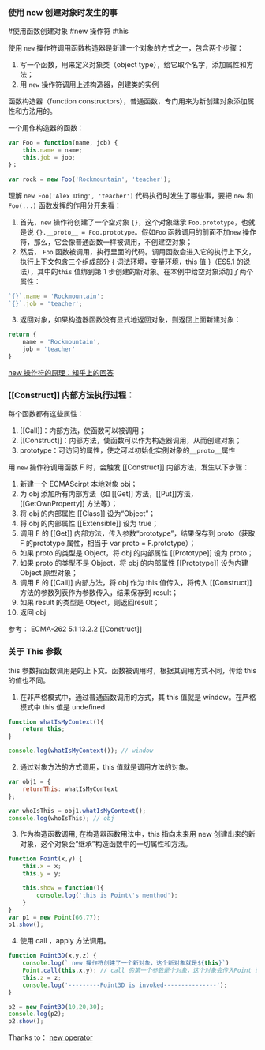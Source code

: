 ### 使用 new 创建对象时发生的事
#使用函数创建对象 #new 操作符  #this

使用 `new` 操作符调用函数构造器是新建一个对象的方式之一，包含两个步骤：
1. 写一个函数，用来定义对象类（object type），给它取个名字，添加属性和方法；
2. 用 `new` 操作符调用上述构造器，创建类的实例

函数构造器（function constructors），普通函数，专门用来为新创建对象添加属性和方法用的。

一个用作构造器的函数：
```js
var Foo = function(name, job) {
	this.name = name;
	this.job = job;
}；

var rock = new Foo('Rockmountain', 'teacher');
```

理解 `new Foo('Alex Ding', 'teacher')` 代码执行时发生了哪些事，要把 `new` 和 `Foo(...)` 函数发挥的作用分开来看：
1. 首先，`new` 操作符创建了一个空对象	`{}`，这个对象继承 `Foo.prototype`，也就是说 `{}.__proto__ = Foo.prototype`。假如`Foo` 函数调用的前面不加`new` 操作符，那么，它会像普通函数一样被调用，不创建空对象；
2. 然后， `Foo` 函数被调用，执行里面的代码。调用函数会进入它的执行上下文，执行上下文包含三个组成部分 { 词法环境，变量环境，this 值 }（ES5.1 的说法），其中的`this` 值绑到第 1 步创建的新对象。在本例中给空对象添加了两个属性：
```js
`{}`.name = 'Rockmountain';
`{}`.job = 'teacher';
```
3. 返回对象，如果构造器函数没有显式地返回对象，则返回上面新建对象：
```js
return {
	name = 'Rockmountain',
	job = 'teacher'
}
```

[new 操作符的原理：知乎上的回答](https://www.zhihu.com/question/36440948/answer/1202336733)


###  [[Construct]] 内部方法执行过程：
每个函数都有这些属性：
1. [[Call]]：内部方法，使函数可以被调用；
2. [[Construct]]：内部方法，使函数可以作为构造器调用，从而创建对象；
3. prototype：可访问的属性，使之可以初始化实例对象的``__proto__``属性

用 `new` 操作符调用函数 F 时，会触发 [[Construct]] 内部方法，发生以下步骤：
1. 新建一个 ECMAScirpt 本地对象 obj；
2. 为 obj 添加所有内部方法（如 [[Get]] 方法，[[Put]]方法，[[GetOwnProperty]] 方法等）；
3. 将 obj 的内部属性 [[Class]] 设为“Object”；
4. 将 obj 的内部属性 [[Extensible]] 设为 true；
5. 调用 F 的 [[Get]] 内部方法，传入参数“prototype”，结果保存到 proto（获取 F 的prototype 属性，相当于 var proto = F.prototype）；
6. 如果 proto 的类型是 Object，将 obj 的内部属性 [[Prototype]] 设为 proto；
7. 如果 proto 的类型不是 Object，将 obj 的内部属性 [[Prototype]] 设为内建 Object 原型对象；
8. 调用 F 的 [[Call]] 内部方法，将 obj 作为 this 值传入，将传入 [[Construct]] 方法的参数列表作为参数传入，结果保存到 result；
9. 如果 result 的类型是 Object，则返回result；
10. 返回 obj

参考：
ECMA-262 5.1 13.2.2 [[Construct]]

### 关于 This 参数

this 参数指函数调用是的上下文。函数被调用时，根据其调用方式不同，传给 this 的值也不同。

1. 在非严格模式中，通过普通函数调用的方式，其 this 值就是 window。在严格模式中 this 值是 undefined

```javascript
function whatIsMyContext(){
    return this;
}

console.log(whatIsMyContext()); // window
```

2. 通过对象方法的方式调用，this 值就是调用方法的对象。

```javascript
var obj1 = {
    returnThis: whatIsMyContext
};

var whoIsThis = obj1.whatIsMyContext();
console.log(whoIsThis); // obj
```

3. 作为构造函数调用, 在构造器函数用法中，this 指向未来用 new 创建出来的新对象，这个对象会“继承”构造函数中的一切属性和方法。
```javascript
function Point(x,y) {
    this.x = x;
    this.y = y;

    this.show = function(){
        console.log('this is Point\'s menthod');
    }
}
var p1 = new Point(66,77);
p1.show();
```

4. 使用 call ，apply 方法调用。
```javascript
function Point3D(x,y,z) {
    console.log(` new 操作符创建了一个新对象，这个新对象就是${this}`)
    Point.call(this,x,y); // call 的第一个参数是个对象，这个对象会传入Point 函数中的 this 参数。这个例子里，第一个参数传入了 this ，在用 new 调用 Point3D 时，会把新对象传入 Point3D 函数，继而再通过call 传入 Point 函数。通过这种方式，我们新建了一个对象，并借助 Point 和 Point3D 中语句对它进行了初始化属性和方法。
    this.z = z;
    console.log('---------Point3D is invoked---------------');
}

p2 = new Point3D(10,20,30);
console.log(p2);
p2.show(); 

```


Thanks to：
[new operator](https://developer.mozilla.org/en-US/docs/Web/JavaScript/Reference/Operators/new)

